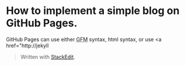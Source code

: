 
# How to implement a simple blog on GitHub Pages.
GitHub Pages can use either <abbr title="GitHub Flavored Markdown">GFM</abbr> syntax, html syntax, or use <a href="http://jekyll

> Written with [StackEdit](https://stackedit.io/).
<!--stackedit_data:
eyJoaXN0b3J5IjpbMTczNjk1MjkwN119
-->